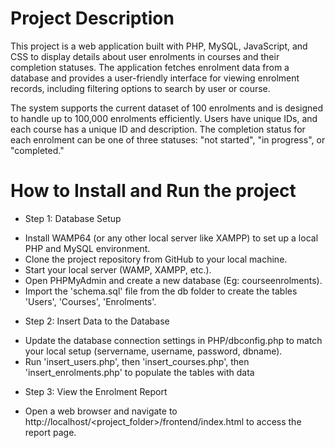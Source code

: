 # Project Description
This project is a web application built with PHP, MySQL, JavaScript, and CSS to display details about user enrolments in courses and their completion statuses. The application fetches enrolment data from a database and provides a user-friendly interface for viewing enrolment records, including filtering options to search by user or course.

The system supports the current dataset of 100 enrolments and is designed to handle up to 100,000 enrolments efficiently. Users have unique IDs, and each course has a unique ID and description. The completion status for each enrolment can be one of three statuses: "not started", "in progress", or "completed."

# How to Install and Run the project
* Step 1: Database Setup
- Install WAMP64 (or any other local server like XAMPP) to set up a local PHP and MySQL environment.
- Clone the project repository from GitHub to your local machine.
- Start your local server (WAMP, XAMPP, etc.).
- Open PHPMyAdmin and create a new database (Eg: courseenrolments).
- Import the 'schema.sql' file from the db folder to create the tables 'Users', 'Courses', 'Enrolments'.

* Step 2: Insert Data to the Database
- Update the database connection settings in PHP/dbconfig.php to match your local setup (servername, username, password, dbname).
- Run 'insert_users.php', then 'insert_courses.php', then 'insert_enrolments.php' to populate the tables with data

* Step 3: View the Enrolment Report
- Open a web browser and navigate to http://localhost/<project_folder>/frontend/index.html to access the report page.
